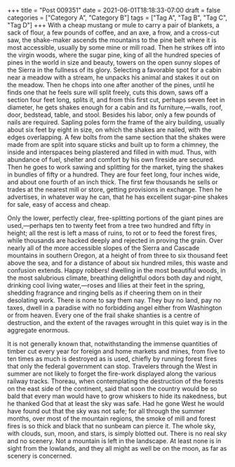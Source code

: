 +++
title = "Post 009351"
date = 2021-06-01T18:18:33-07:00
draft = false
categories = ["Category A", "Category B"]
tags = ["Tag A", "Tag B", "Tag C", "Tag D"]
+++
With a cheap mustang or mule to carry a pair of blankets, a sack of flour, a few pounds of coffee, and an axe, a frow, and a cross-cut saw, the shake-maker ascends the mountains to the pine belt where it is most accessible, usually by some mine or mill road. Then he strikes off into the virgin woods, where the sugar pine, king of all the hundred species of pines in the world in size and beauty, towers on the open sunny slopes of the Sierra in the fullness of its glory. Selecting a favorable spot for a cabin near a meadow with a stream, he unpacks his animal and stakes it out on the meadow. Then he chops into one after another of the pines, until he finds one that he feels sure will split freely, cuts this down, saws off a section four feet long, splits it, and from this first cut, perhaps seven feet in diameter, he gets shakes enough for a cabin and its furniture,—walls, roof, door, bedstead, table, and stool. Besides his labor, only a few pounds of nails are required. Sapling poles form the frame of the airy building, usually about six feet by eight in size, on which the shakes are nailed, with the edges overlapping. A few bolts from the same section that the shakes were made from are split into square sticks and built up to form a chimney, the inside and interspaces being plastered and filled in with mud. Thus, with abundance of fuel, shelter and comfort by his own fireside are secured. Then he goes to work sawing and splitting for the market, tying the shakes in bundles of fifty or a hundred. They are four feet long, four inches wide, and about one fourth of an inch thick. The first few thousands he sells or trades at the nearest mill or store, getting provisions in exchange. Then he advertises, in whatever way he can, that he has excellent sugar-pine shakes for sale, easy of access and cheap.

Only the lower, perfectly clear, free-splitting portions of the giant pines are used,—perhaps ten to twenty feet from a tree two hundred and fifty in height; all the rest is left a mass of ruins, to rot or to feed the forest fires, while thousands are hacked deeply and rejected in proving the grain. Over nearly all of the more accessible slopes of the Sierra and Cascade mountains in southern Oregon, at a height of from three to six thousand feet above the sea, and for a distance of about six hundred miles, this waste and confusion extends. Happy robbers! dwelling in the most beautiful woods, in the most salubrious climate, breathing delightful odors both day and night, drinking cool living water,—roses and lilies at their feet in the spring, shedding fragrance and ringing bells as if cheering them on in their desolating work. There is none to say them nay. They buy no land, pay no taxes, dwell in a paradise with no forbidding angel either from Washington or from heaven. Every one of the frail shake shanties is a centre of destruction, and the extent of the ravages wrought in this quiet way is in the aggregate enormous.

It is not generally known that, notwithstanding the immense quantities of timber cut every year for foreign and home markets and mines, from five to ten times as much is destroyed as is used, chiefly by running forest fires that only the federal government can stop. Travelers through the West in summer are not likely to forget the fire-work displayed along the various railway tracks. Thoreau, when contemplating the destruction of the forests on the east side of the continent, said that soon the country would be so bald that every man would have to grow whiskers to hide its nakedness, but he thanked God that at least the sky was safe. Had he gone West he would have found out that the sky was not safe; for all through the summer months, over most of the mountain regions, the smoke of mill and forest fires is so thick and black that no sunbeam can pierce it. The whole sky, with clouds, sun, moon, and stars, is simply blotted out. There is no real sky and no scenery. Not a mountain is left in the landscape. At least none is in sight from the lowlands, and they all might as well be on the moon, as far as scenery is concerned.
